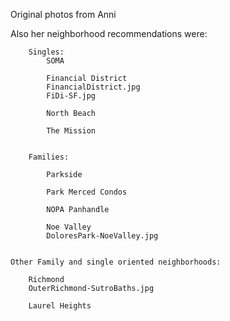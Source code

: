Original photos from Anni

Also her neighborhood recommendations were:

		Singles:
			SOMA
			
			Financial District
			FinancialDistrict.jpg
			FiDi-SF.jpg
			
			North Beach
			
			The Mission


		Families:
			
			Parkside
			
			Park Merced Condos
			
			NOPA Panhandle
			
			Noe Valley
			DoloresPark-NoeValley.jpg


	Other Family and single oriented neighborhoods:

		Richmond
		OuterRichmond-SutroBaths.jpg
		
		Laurel Heights